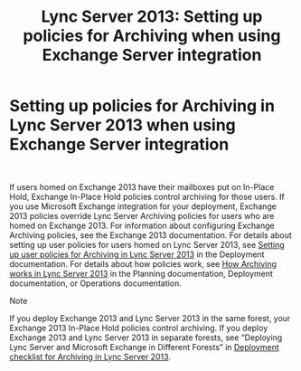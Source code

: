 ﻿---
title: 'Lync Server 2013: Setting up policies for Archiving when using Exchange Server integration'
TOCTitle: Setting up policies for Archiving when using Exchange Server integration
ms:assetid: 8b9b2bad-a4b3-42e1-85a7-04022e9442ad
ms:mtpsurl: https://technet.microsoft.com/en-us/library/JJ205063(v=OCS.15)
ms:contentKeyID: 48184742
ms.date: 07/23/2014
mtps_version: v=OCS.15
---

# Setting up policies for Archiving in Lync Server 2013 when using Exchange Server integration

 


If users homed on Exchange 2013 have their mailboxes put on In-Place Hold, Exchange In-Place Hold policies control archiving for those users. If you use Microsoft Exchange integration for your deployment, Exchange 2013 policies override Lync Server Archiving policies for users who are homed on Exchange 2013. For information about configuring Exchange Archiving policies, see the Exchange 2013 documentation. For details about setting up user policies for users homed on Lync Server 2013, see [Setting up user policies for Archiving in Lync Server 2013](lync-server-2013-setting-up-user-policies-for-archiving-in-lync-server.md) in the Deployment documentation. For details about how policies work, see [How Archiving works in Lync Server 2013](lync-server-2013-how-archiving-works.md) in the Planning documentation, Deployment documentation, or Operations documentation.


> [!NOTE]
> If you deploy Exchange 2013 and Lync Server 2013 in the same forest, your Exchange 2013 In-Place Hold policies control archiving. If you deploy Exchange 2013 and Lync Server 2013 in separate forests, see “Deploying Lync Server and Microsoft Exchange in Different Forests” in <A href="lync-server-2013-deployment-checklist-for-archiving.md">Deployment checklist for Archiving in Lync Server 2013</A>.


